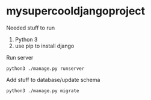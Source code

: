 # mysupercooldjangoproject

Needed stuff to run
1. Python 3
2. use pip to install django

Run server
```
python3 ./manage.py runserver
```

Add stuff to database/update schema
```
python3 ./manage.py migrate
```
